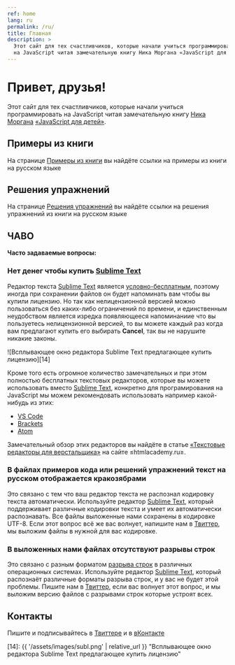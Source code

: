 ```yaml
---
ref: home
lang: ru
permalink: /ru/
title: Главная
description: >
  Этот сайт для тех счастливчиков, которые начали учиться программировать 
  на JavaScript читая замечательную книгу Ника Моргана «JavaScript для детей»
---
```


# Привет, друзья!

Этот сайт для тех счастливчиков, которые начали учиться программировать 
на JavaScript читая замечательную книгу [Ника Моргана][1] 
[«JavaScript для детей»][2].

## Примеры из книги

На странице [Примеры из книги][3] вы найдёте ссылки на примеры из книги 
на русском языке

## Решения упражнений

На странице [Решения упражнений][4] вы найдёте ссылки на решения упражнений 
из книги на русском языке

## ЧАВО

**Часто задаваемые вопросы:**

### Нет денег чтобы купить [Sublime Text][5]

Редактор текста [Sublime Text][5] является [условно-бесплатным][9], поэтому 
иногда при сохранении файлов он будет напоминать вам чтобы вы купили лицензию.
Но так как нелицензионной версией можно пользоваться без каких-либо ограничений
по времени, и единственным неудобством является изредка появляющееся 
напоминаниие что вы пользуетесь нелицензионной версией, то вы можете каждый раз
когда вам предлагают купить его выбирать **Cancel**, так вы не нарушите никакие
законы.

![Всплывающее окно редактора Sublime Text предлагающее купить лицензию][14]

Кроме того есть огромное количество замечательных и при этом полностью 
бесплатных текстовых редакторов, которые вы можете использовать вместо 
[Sublime Text][5], конкретно для програмирования на JavaScript мы можем 
рекомендовать использовать например какой-нибудь из этих:

- [VS Code][10]
- [Brackets][11]
- [Atom][12]

Замечательный обзор этих редакторов вы найдёте в статье [«Текстовые редакторы для верстальщика»][13] на сайте ≤htmlacademy.ru≥.

<h3>В файлах примеров кода или решений упражнений текст на русском 
отображается кракозябрами</h3>

Это связано с тем что ваш редактор текста не распознал кодировку текста 
автоматически. Используйте редактор [Sublime Text][5], который поддерживает 
различные кодировки текста и умеет их автоматически распознавать. Все файлы 
выложенные нами сохранены в кодировке UTF-8. Если этот вопрос всё же вас 
волнует, напишите нам в [Твиттер][6], мы выложим файлы в нужной для вас 
кодировке.

### В выложенных нами файлах отсутствуют разрывы строк

Это связано с разным форматом [разрыва строк][8] в различных операционных системах.
Используйте редактор [Sublime Text][5], который распознаёт различные форматы
разрыва строк, и у вас не будет этой проблемы. Пишите нам в [Твиттер][6], если 
вас волнует этот вопрос, и мы выложим версию файлов с разрывами строк
которые устроят всех.



## Контакты

Пишите и подписывайтесь в [Твиттере][6] и в [вКонтакте][7]

[1]: https://github.com/skilldrick "Ник Морган на GitHub.com"
[2]: https://www.mann-ivanov-ferber.ru/books/javascript-dlya-detej/ "книга «JavaScript для детей» на сайте издательства «МИФ»"
[3]: https://js4k.github.io/ru/samples
[4]: https://js4k.github.io/ru/solutions
[5]: https://www.sublimetext.com
[6]: https://twitter.com/js4kids
[7]: https://vk.com/js4kids
[8]: https://ru.wikipedia.org/wiki/Перевод_строки
[9]: https://ru.wikipedia.org/wiki/Условно-бесплатное_программное_обеспечение "Условно-бесплатное программное обеспечение"
[10]: https://code.visualstudio.com "VS Code"
[11]: http://brackets.io "Brackets - a modern, open source text editor that understands web design."
[12]: https://atom.io "Atom - a hackable text editor for the 21st Century"
[13]: https://htmlacademy.ru/blog/40-editors-for-the-coders "статья «Текстовые редакторы для верстальщика» на сайте «HTML academy»"
[14]: {{ '/assets/images/subl.png' | relative_url }} "Всплывающее окно редактора Sublime Text предлагающее купить лицензию"
